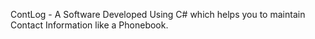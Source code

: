 ContLog - A Software Developed Using C# which helps you to maintain Contact Information like a Phonebook.
